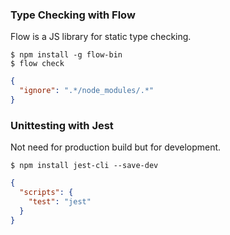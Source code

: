 ### Type Checking with Flow

Flow is a JS library for static type checking.

```console
$ npm install -g flow-bin
$ flow check
```

```json
{
  "ignore": ".*/node_modules/.*"
}
```

### Unittesting with Jest

Not need for production build but for development.

```console
$ npm install jest-cli --save-dev
```

```json
{
  "scripts": {
    "test": "jest"
  }
}
```
